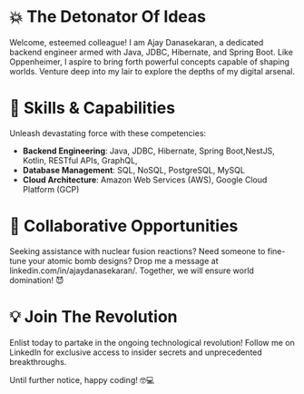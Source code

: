 💥 **The Detonator Of Ideas**
============================

Welcome, esteemed colleague! I am Ajay Danasekaran, a dedicated backend engineer armed with Java, JDBC, Hibernate, and Spring Boot. Like Oppenheimer, I aspire to bring forth powerful concepts capable of shaping worlds. Venture deep into my lair to explore the depths of my digital arsenal.

🔧 **Skills & Capabilities**
===========================

Unleash devastating force with these competencies:

- **Backend Engineering**: Java, JDBC, Hibernate, Spring Boot,NestJS, Kotlin, RESTful APIs, GraphQL, 
- **Database Management**: SQL, NoSQL, PostgreSQL, MySQL
- **Cloud Architecture**: Amazon Web Services (AWS), Google Cloud Platform (GCP)

💼 **Collaborative Opportunities**
=================================

Seeking assistance with nuclear fusion reactions? Need someone to fine-tune your atomic bomb designs? Drop me a message at linkedin.com/in/ajaydanasekaran/. Together, we will ensure world domination! 😈


💡 **Join The Revolution**
========================

Enlist today to partake in the ongoing technological revolution! Follow me on LinkedIn for exclusive access to insider secrets and unprecedented breakthroughs.

Until further notice, happy coding! 🤓💻
<!---
AjayDanasekaran/AjayDanasekaran is a ✨ special ✨ repository because its `README.md` (this file) appears on your GitHub profile.
You can click the Preview link to take a look at your changes.
--->
